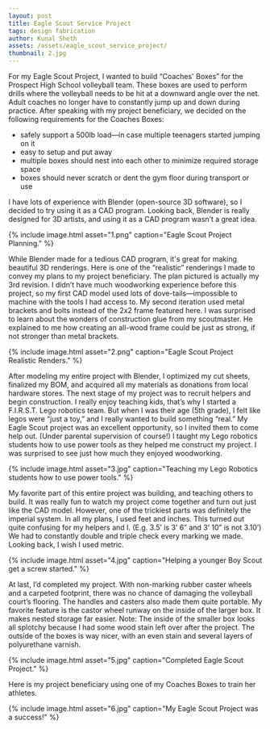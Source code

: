 ```yaml
---
layout: post
title: Eagle Scout Service Project
tags: design fabrication
author: Kunal Sheth
assets: /assets/eagle_scout_service_project/
thumbnail: 2.jpg
---
```


For my Eagle Scout Project, I wanted to build “Coaches' Boxes” for the Prospect High School volleyball team. These boxes are used to perform drills where the volleyball needs to be hit at a downward angle over the net. Adult coaches no longer have to constantly jump up and down during practice. After speaking with my project beneficiary, we decided on the following requirements for the Coaches Boxes:
- safely support a 500lb load—in case multiple teenagers started jumping on it
- easy to setup and put away
- multiple boxes should nest into each other to minimize required storage space
- boxes should never scratch or dent the gym floor during transport or use

I have lots of experience with Blender (open-source 3D software), so I decided to try using it as a CAD program. Looking back, Blender is really designed for 3D artists, and using it as a CAD program wasn’t a great idea.

{% include image.html asset="1.png" caption="Eagle Scout Project Planning." %}

While Blender made for a tedious CAD program, it's great for making beautiful 3D renderings. Here is one of the “realistic” renderings I made to convey my plans to my project beneficiary. The plan pictured is actually my 3rd revision. I didn’t have much woodworking experience before this project, so my first CAD model used lots of dove-tails—impossible to machine with the tools I had access to. My second iteration used metal brackets and bolts instead of the 2x2 frame featured here. I was surprised to learn about the wonders of construction glue from my scoutmaster. He explained to me how creating an all-wood frame could be just as strong, if not stronger than metal brackets.

{% include image.html asset="2.png" caption="Eagle Scout Project Realistic Renders." %}

After modeling my entire project with Blender, I optimized my cut sheets, finalized my BOM, and acquired all my materials as donations from local hardware stores. The next stage of my project was to recruit helpers and begin construction. I really enjoy teaching kids, that’s why I started a F.I.R.S.T. Lego robotics team. But when I was their age (5th grade), I felt like legos were “just a toy,” and I really wanted to build something “real.” My Eagle Scout project was an excellent opportunity, so I invited them to come help out. (Under parental supervision of course!) I taught my Lego robotics students how to use power tools as they helped me construct my project. I was surprised to see just how much they enjoyed woodworking.

{% include image.html asset="3.jpg" caption="Teaching my Lego Robotics students how to use power tools." %}

My favorite part of this entire project was building, and teaching others to build. It was really fun to watch my project come together and turn out just like the CAD model. However, one of the trickiest parts was definitely the imperial system. In all my plans, I used feet and inches. This turned out quite confusing for my helpers and I. (E.g. 3.5’ is 3’ 6” and 3’ 10” is not 3.10’) We had to constantly double and triple check every marking we made. Looking back, I wish I used metric.

{% include image.html asset="4.jpg" caption="Helping a younger Boy Scout get a screw started." %}

At last, I’d completed my project. With non-marking rubber caster wheels and a carpeted footprint, there was no chance of damaging the volleyball court’s flooring. The handles and casters also made them quite portable. My favorite feature is the castor wheel runway on the inside of the larger box. It makes nested storage far easier. Note: The inside of the smaller box looks all splotchy because I had some wood stain left over after the project. The outside of the boxes is way nicer, with an even stain and several layers of polyurethane varnish.

{% include image.html asset="5.jpg" caption="Completed Eagle Scout Project." %}

Here is my project beneficiary using one of my Coaches Boxes to train her athletes.

{% include image.html asset="6.jpg" caption="My Eagle Scout Project was a success!" %}
